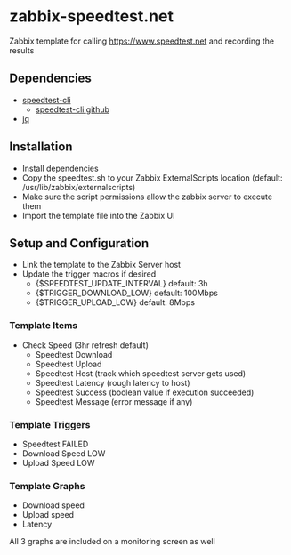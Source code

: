 # zabbix-speedtest.net
Zabbix template for calling https://www.speedtest.net and recording the results


## Dependencies
* [speedtest-cli](https://packages.ubuntu.com/search?keywords=speedtest-cli)
  * [speedtest-cli github](https://github.com/sivel/speedtest-cli)
* [jq](https://packages.ubuntu.com/disco/jq)

## Installation
* Install dependencies
* Copy the speedtest.sh to your Zabbix ExternalScripts location (default: /usr/lib/zabbix/externalscripts)
* Make sure the script permissions allow the zabbix server to execute them
* Import the template file into the Zabbix UI

## Setup and Configuration
* Link the template to the Zabbix Server host
* Update the trigger macros if desired
  * {$SPEEDTEST_UPDATE_INTERVAL} default: 3h
  * {$TRIGGER_DOWNLOAD_LOW} default: 100Mbps
  * {$TRIGGER_UPLOAD_LOW}   default: 8Mbps

### Template Items
* Check Speed (3hr refresh default)
  * Speedtest Download
  * Speedtest Upload
  * Speedtest Host (track which speedtest server gets used)
  * Speedtest Latency (rough latency to host)
  * Speedtest Success (boolean value if execution succeeded)
  * Speedtest Message (error message if any)

### Template Triggers
* Speedtest FAILED
* Download Speed LOW
* Upload Speed LOW

### Template Graphs
* Download speed
* Upload speed
* Latency

All 3 graphs are included on a monitoring screen as well
